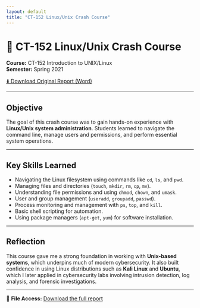 ```yaml
---
layout: default
title: "CT-152 Linux/Unix Crash Course"
---
```


# 🐧 CT-152 Linux/Unix Crash Course

**Course:** CT-152 Introduction to UNIX/Linux  
**Semester:** Spring 2021  

[⬇️ Download Original Report (Word)](/assets/files/ct152-crash-course.docx)

---

## Objective
The goal of this crash course was to gain hands-on experience with **Linux/Unix system administration**. Students learned to navigate the command line, manage users and permissions, and perform essential system operations.

---

## Key Skills Learned
- Navigating the Linux filesystem using commands like `cd`, `ls`, and `pwd`.  
- Managing files and directories (`touch`, `mkdir`, `rm`, `cp`, `mv`).  
- Understanding file permissions and using `chmod`, `chown`, and `umask`.  
- User and group management (`useradd`, `groupadd`, `passwd`).  
- Process monitoring and management with `ps`, `top`, and `kill`.  
- Basic shell scripting for automation.  
- Using package managers (`apt-get`, `yum`) for software installation.  

---

## Reflection
This course gave me a strong foundation in working with **Unix-based systems**, which underpins much of modern cybersecurity. It also built confidence in using Linux distributions such as **Kali Linux** and **Ubuntu**, which I later applied in cybersecurity labs involving intrusion detection, log analysis, and forensic investigations.

---

📂 **File Access:** [Download the full report](/assets/files/ct152-crash-course.docx)
